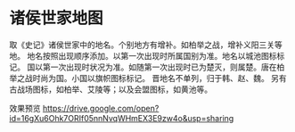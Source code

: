 # 诸侯世家地图

取《史记》诸侯世家中的地名。个别地方有增补。如柏举之战，增补义阳三关等地。
地名按照出现顺序添加。以第一次出现时所属国别为准。地名以城池图标标记。
国以第一次出现时状况为准。如随第一次出现时已为楚灭，则属楚。唐在柏举之战时尚为国。小国以旗帜图标标记。
晋地名不单列，归于韩、赵、魏。
另有古战场图标，如柏举、艾陵等；以及会盟图标，如黄池等。

效果预览
https://drive.google.com/open?id=16gXu6Ohk7ORIf05nnNvqWHmEX3E9zw4o&usp=sharing
